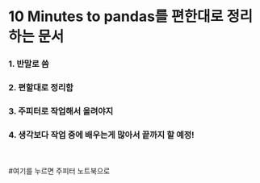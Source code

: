 # 10 Minutes to pandas를 편한대로 정리하는 문서
### 1. 반말로 씀
### 2. 편할대로 정리함
### 3. 주피터로 작업해서 올려야지
### 4. 생각보다 작업 중에 배우는게 많아서 끝까지 할 예정!
<br>
<br>
#여기를 누르면 주피터 노트북으로 
